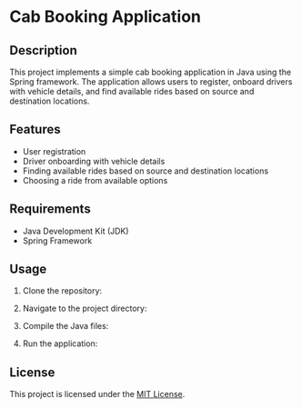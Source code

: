 # Cab Booking Application

## Description

This project implements a simple cab booking application in Java using the Spring framework. The application allows users to register, onboard drivers with vehicle details, and find available rides based on source and destination locations.

## Features

- User registration
- Driver onboarding with vehicle details
- Finding available rides based on source and destination locations
- Choosing a ride from available options

## Requirements

- Java Development Kit (JDK)
- Spring Framework

## Usage

1. Clone the repository:


2. Navigate to the project directory:


3. Compile the Java files:


4. Run the application:


## License

This project is licensed under the [MIT License](LICENSE).

